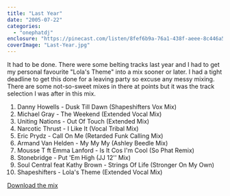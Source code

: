 ```yaml
---
title: "Last Year"
date: "2005-07-22"
categories: 
  - "onephatdj"
enclosure: "https://pinecast.com/listen/8fef6b9a-76a1-438f-aeee-8c446a5706cc.mp3 90442835 audio/mpeg "
coverImage: "Last-Year.jpg"
---
```


It had to be done. There were some belting tracks last year and I had to get my personal favourite "Lola's Theme" into a mix sooner or later. I had a tight deadline to get this done for a leaving party so excuse any messy mixing. There are some not-so-sweet mixes in there at points but it was the track selection I was after in this mix.

1. Danny Howells - Dusk Till Dawn (Shapeshifters Vox Mix)
2. Michael Gray - The Weekend (Extended Vocal Mix)
3. Uniting Nations - Out Of Touch (Extended Mix)
4. Narcotic Thrust - I Like It (Vocal Tribal Mix)
5. Eric Prydz - Call On Me (Retarded Funk Calling Mix)
6. Armand Van Helden - My My My (Ashley Beedle Mix)
7. Mousse T ft Emma Lanford - Is It Cos I'm Cool (So Phat Remix)
8. Stonebridge - Put 'Em High (JJ 12'' Mix)
9. Soul Central feat Kathy Brown - Strings Of Life (Stronger On My Own)
10. Shapeshifters - Lola's Theme (Extended Vocal Mix)

[Download the mix](https://pinecast.com/listen/8fef6b9a-76a1-438f-aeee-8c446a5706cc.mp3)
